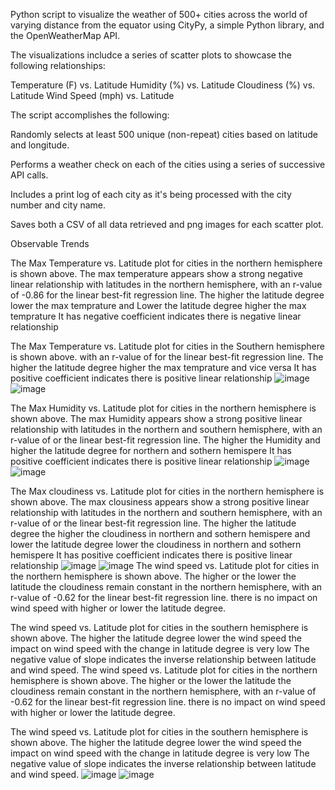 Python script to visualize the weather of 500+ cities across the world of varying distance from the equator using CityPy, a simple Python library, and the OpenWeatherMap API.

The visualizations includce a series of scatter plots to showcase the following relationships:

Temperature (F) vs. Latitude Humidity (%) vs. Latitude Cloudiness (%) vs. Latitude Wind Speed (mph) vs. Latitude

The script accomplishes the following:

Randomly selects at least 500 unique (non-repeat) cities based on latitude and longitude.

Performs a weather check on each of the cities using a series of successive API calls.

Includes a print log of each city as it's being processed with the city number and city name.

Saves both a CSV of all data retrieved and png images for each scatter plot.

Observable Trends

The Max Temperature vs. Latitude plot for cities in the northern hemisphere is shown above. 
The max temperature appears show a strong negative linear relationship with latitudes in the northern hemisphere, 
with an r-value of -0.86 for the linear best-fit regression line.
The higher the latitude degree lower the max temprature and Lower the latitude degree higher the max temprature
It has negative coefficient indicates there is negative linear relationship

The Max Temperature vs. Latitude plot for cities in the Southern hemisphere is shown above. 
with an r-value of  for the linear best-fit regression line.
The higher the latitude degree higher the max temprature and vice versa
It has positive coefficient indicates there is positive linear relationship
  ![image](./image6.png)
  ![image](./image7.png)

The Max Humidity vs. Latitude plot for cities in the northern hemisphere is shown above. 
The max Humidity appears show a strong positive linear relationship with latitudes in the northern and southern hemisphere, 
with an r-value of   or the linear best-fit regression line.
The higher the Humidity and higher the latitude degree for northern and sothern hemispere
It has positive coefficient indicates there is positive linear relationship
  ![image](./image.png)
  ![image](./image1.png)

The Max cloudiness vs. Latitude plot for cities in the northern hemisphere is shown above. 
The max clousiness appears show a strong positive linear relationship with latitudes in the northern and southern hemisphere, 
with an r-value of   or the linear best-fit regression line.
The higher the latitude degree the higher the cloudiness in northern and sothern hemispere 
and lower the latitude degree lower the cloudiness in northern and sothern hemispere 
It has positive coefficient indicates there is positive linear relationship
  ![image](./image2.png)
  ![image](./image3.png)
The wind speed vs. Latitude plot for cities in the northern hemisphere is shown above. 
The higher or the lower the latitude the cloudiness remain constant in the northern hemisphere, 
with an r-value of -0.62 for the linear best-fit regression line.
there is no impact on wind speed with higher or lower the latitude degree.

The wind speed vs. Latitude plot for cities in the southern hemisphere is shown above. 
The higher the latitude degree lower the wind speed the impact on wind speed with the change in latitude degree is very low
The negative value of slope indicates the inverse relationship between latitude and wind speed.
The wind speed vs. Latitude plot for cities in the northern hemisphere is shown above. 
The higher or the lower the latitude the cloudiness remain constant in the northern hemisphere, 
with an r-value of -0.62 for the linear best-fit regression line.
there is no impact on wind speed with higher or lower the latitude degree.

The wind speed vs. Latitude plot for cities in the southern hemisphere is shown above. 
The higher the latitude degree lower the wind speed the impact on wind speed with the change in latitude degree is very low
The negative value of slope indicates the inverse relationship between latitude and wind speed.
  ![image](./image4.png)
  ![image](./image5.png)
